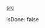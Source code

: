 [src](https://www.udemy.com/course/pro-react-redux/?utm_source=adwords-learn&utm_medium=udemyads&utm_campaign=INTL-AW-PROS-TECH-RU-DSA-RU-RUS_._ci__._sl_RUS_._vi_TECH_._sd_All_._la_RU_._&utm_content=deal4584&utm_term=_._ag_61564683493_._ad_398194754862_._de_c_._dm__._pl__._ti_dsa-841566454784_._li_9047076_._pd__._&gclid=Cj0KCQjwmdzzBRC7ARIsANdqRRn9ghadT9roO7livWA8T4fkL-M3btDuJdJAP0ZVhiHYMmSz_xtz8RwaAjbWEALw_wcB)

isDone: false
